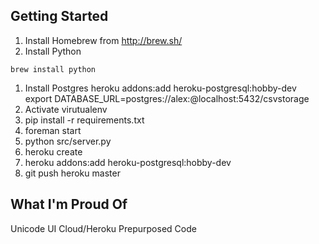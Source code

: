 ## Getting Started

1. Install Homebrew from http://brew.sh/
1. Install Python
```
brew install python
```
1. Install Postgres
heroku addons:add heroku-postgresql:hobby-dev
export DATABASE_URL=postgres://alex:@localhost:5432/csvstorage
1. Activate virutualenv
1. pip install -r requirements.txt
1. foreman start
1. python src/server.py
1. heroku create
1. heroku addons:add heroku-postgresql:hobby-dev
1. git push heroku master

## What I'm Proud Of

Unicode
UI
Cloud/Heroku
Prepurposed Code